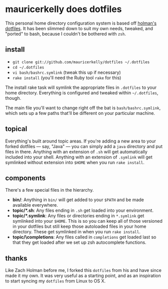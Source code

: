 # mauricerkelly does dotfiles

This personal home directory configuration system is based off [holman's dotfiles](https://github.com/holman/dotfiles). It has been slimmed down to suit my own needs, tweaked, and "ported" to bash, because I couldn't be bothered with `zsh`.

## install

- `git clone git://github.com/mauricerkelly/dotfiles ~/.dotfiles`
- `cd ~/.dotfiles`
- `vi bash/bashrc.symlink` (tweak this up if necessary)
- `rake install` (you'll need the Ruby tool `rake` for this)

The install rake task will symlink the appropriate files in `.dotfiles` to your
home directory. Everything is configured and tweaked within `~/.dotfiles`,
though.

The main file you'll want to change right off the bat is `bash/bashrc.symlink`,
which sets up a few paths that'll be different on your particular machine.

## topical

Everything's built around topic areas. If you're adding a new area to your
forked dotfiles — say, "Java" — you can simply add a `java` directory and put
files in there. Anything with an extension of `.sh` will get automatically
included into your shell. Anything with an extension of `.symlink` will get
symlinked without extension into `$HOME` when you run `rake install`.

## components

There's a few special files in the hierarchy.

- **bin/**: Anything in `bin/` will get added to your `$PATH` and be made
  available everywhere.
- **topic/\*.sh**: Any files ending in `.sh` get loaded into your
  environment.
- **topic/\*.symlink**: Any files or directories ending in `*.symlink` get symlinked into
  your `$HOME`. This is so you can keep all of those versioned in your dotfiles
  but still keep those autoloaded files in your home directory. These get
  symlinked in when you run `rake install`.
- **topic/\completions**: Any files called in `completions` get loaded
  last so that they get loaded after we set up zsh autocomplete functions.

## thanks

Like Zach Holman before me, I forked this `dotfiles` from his and have since made it my own. It was very useful as a starting point, and as an inspiration to start syncing my `dotfiles` from Linux to OS X.